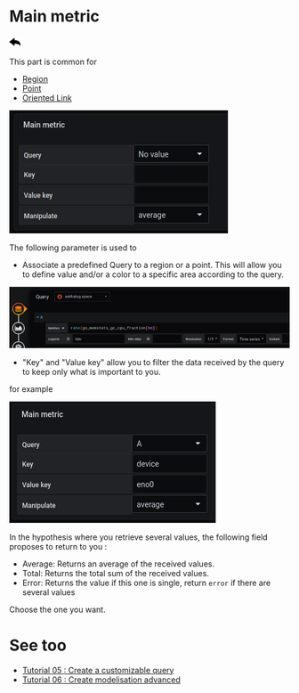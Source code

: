 # Main metric

[![](../../screenshots/other/Go-back.png)](coordinates.md)

This part is common for

- [Region](coordinates-space-region.md)
- [Point](coordinates-space-point.md)
- [Oriented Link](coordinates-space-link.md)

![main metric](../../screenshots/editor/coordinates/main-metric/main-metric.jpg)

The following parameter is used to

- Associate a predefined Query to a region or a point. This will allow you to define value and/or a color to a specific area according to the query.

![main metric](../../screenshots/editor/coordinates/main-metric/main-metric-query-a.jpg)

- "Key" and "Value key" allow you to filter the data received by the query to keep only what is important to you.

for example

![main metric](../../screenshots/editor/coordinates/main-metric/main-metric-key-value.png)

In the hypothesis where you retrieve several values, the following field proposes to return to you :

- Average: Returns an average of the received values.
- Total: Returns the total sum of the received values.
- Error: Returns the value if this one is single, return `error` if there are several values

Choose the one you want.

# See too

- [Tutorial 05 : Create a customizable query](../demo/tutorial05.md)
- [Tutorial 06 : Create modelisation advanced](../demo/tutorial06.md)
